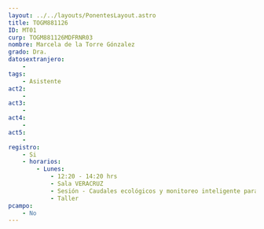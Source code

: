 ```yaml
---
layout: ../../layouts/PonentesLayout.astro
title: TOGM881126
ID: MT01
curp: TOGM881126MDFRNR03
nombre: Marcela de la Torre Gónzalez
grado: Dra.
datosextranjero:
    - 
tags:
    - Asistente
act2: 
    - 
act3: 
    - 
act4: 
    - 
act5: 
    - 
registro:
    - Si
    - horarios:
        - Lunes:  
            - 12:20 - 14:20 hrs
            - Sala VERACRUZ
            - Sesión - Caudales ecológicos y monitoreo inteligente para la gestión del agua
            - Taller
pcampo:
    - No
---
```


